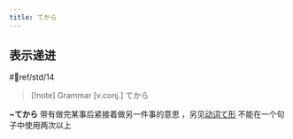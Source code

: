 ```yaml
---
title: てから
---
```

## 表示递进

 #📖ref/std/14

> [!note] Grammar
> [v.conj.] てから

**~てから** 带有做完某事后紧接着做另一件事的意思 ，另见[动词て形](../1.verb/动词て形.md#表示连续叙述)
不能在一个句子中使用两次以上  

